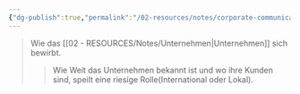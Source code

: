 ```yaml
---
{"dg-publish":true,"permalink":"/02-resources/notes/corporate-communication/","tags":["GFN/LF08"],"noteIcon":"","updated":"2024-08-16T18:34:20.000+02:00"}
---
```


> Wie das [[02 - RESOURCES/Notes/Unternehmen\|Unternehmen]] sich bewirbt.
> >  Wie Weit das Unternehmen bekannt ist und wo ihre Kunden sind, speilt eine riesige Rolle(International oder Lokal).	